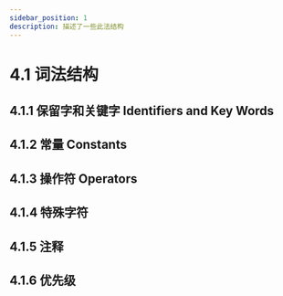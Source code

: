 ```yaml
---
sidebar_position: 1
description: 描述了一些此法结构
---
```


# 4.1 词法结构

## 4.1.1 保留字和关键字 Identifiers and Key Words


## 4.1.2 常量 Constants



## 4.1.3 操作符 Operators

## 4.1.4 特殊字符

## 4.1.5 注释

## 4.1.6 优先级 